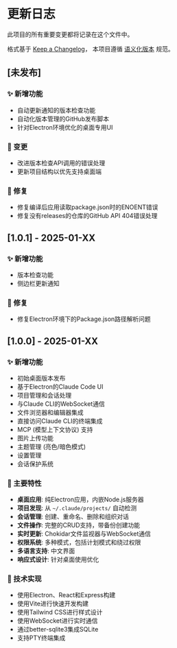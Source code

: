 # 更新日志

此项目的所有重要变更都将记录在这个文件中。

格式基于 [Keep a Changelog](https://keepachangelog.com/zh-CN/1.0.0/)，
本项目遵循 [语义化版本](https://semver.org/lang/zh-CN/) 规范。

## [未发布]

### ✨ 新增功能
- 自动更新通知的版本检查功能
- 自动化版本管理的GitHub发布脚本
- 针对Electron环境优化的桌面专用UI

### 🔄 变更
- 改进版本检查API调用的错误处理
- 更新项目结构以优先支持桌面端

### 🐛 修复
- 修复编译后应用读取package.json时的ENOENT错误
- 修复没有releases的仓库的GitHub API 404错误处理

## [1.0.1] - 2025-01-XX

### ✨ 新增功能
- 版本检查功能
- 侧边栏更新通知

### 🐛 修复
- 修复Electron环境下的Package.json路径解析问题

## [1.0.0] - 2025-01-XX

### ✨ 新增功能
- 初始桌面版本发布
- 基于Electron的Claude Code UI
- 项目管理和会话处理
- 与Claude CLI的WebSocket通信
- 文件浏览器和编辑器集成
- 直接访问Claude CLI的终端集成
- MCP (模型上下文协议) 支持
- 图片上传功能
- 主题管理 (亮色/暗色模式)
- 设置管理
- 会话保护系统

### 🎯 主要特性
- **桌面应用**: 纯Electron应用，内嵌Node.js服务器
- **项目发现**: 从 `~/.claude/projects/` 自动检测
- **会话管理**: 创建、重命名、删除和组织对话
- **文件操作**: 完整的CRUD支持，带备份创建功能
- **实时更新**: Chokidar文件监视器与WebSocket通信
- **权限系统**: 多种模式，包括计划模式和绕过权限
- **多语言支持**: 中文界面
- **响应式设计**: 针对桌面使用优化

### 🔧 技术实现
- 使用Electron、React和Express构建
- 使用Vite进行快速开发构建
- 使用Tailwind CSS进行样式设计
- 使用WebSocket进行实时通信
- 通过better-sqlite3集成SQLite
- 支持PTY终端集成